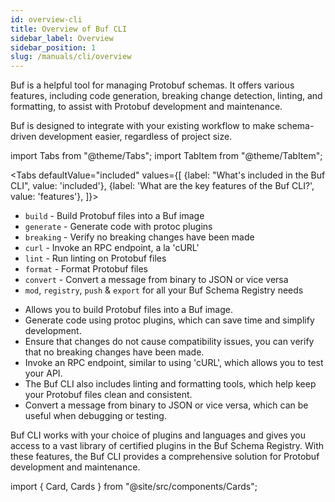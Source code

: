 ```yaml
---
id: overview-cli
title: Overview of Buf CLI
sidebar_label: Overview
sidebar_position: 1
slug: /manuals/cli/overview
---
```


Buf is a helpful tool for managing Protobuf schemas. It offers various features, including code generation, breaking
change detection, linting, and formatting, to assist with Protobuf development and maintenance.

Buf is designed to integrate with your existing workflow to make schema-driven development easier, regardless of project size.

import Tabs from "@theme/Tabs";
import TabItem from "@theme/TabItem";

<Tabs
defaultValue="included"
values={[
{label: "What's included in the Buf CLI", value: 'included'},
{label: 'What are the key features of the Buf CLI?', value: 'features'},
]}>
<TabItem value="included">

* `build` - Build Protobuf files into a Buf image
* `generate` - Generate code with protoc plugins
* `breaking` - Verify no breaking changes have been made
* `curl` - Invoke an RPC endpoint, a la 'cURL'
* `lint` - Run linting on Protobuf files
* `format` - Format Protobuf files
* `convert` - Convert a message from binary to JSON or vice versa
* `mod`, `registry`, `push` & `export` for all your Buf Schema Registry needs

</TabItem>
<TabItem value="features">

* Allows you to build Protobuf files into a Buf image.
* Generate code using protoc plugins, which can save time and simplify development.
* Ensure that changes do not cause compatibility issues, you can verify that no breaking changes have been made.
* Invoke an RPC endpoint, similar to using 'cURL', which allows you to test your API.
* The Buf CLI also includes linting and formatting tools, which help keep your Protobuf files clean and consistent.
* Convert a message from binary to JSON or vice versa, which can be useful when debugging or testing.

</TabItem>
</Tabs>

Buf CLI works with your choice of plugins and languages and gives you access to a vast library of certified plugins in
the Buf Schema Registry.  With these features, the Buf CLI provides a comprehensive solution for Protobuf development 
and maintenance.

import { Card, Cards } from "@site/src/components/Cards";

<Cards>
  <Card
    image=""
    name="⚡️ Install Buf"
    url="/installation"
    description="On Mac, Windows or Linux"
  />
  <Card
    image=""
    name="👨‍💻 Explore Buf"
    url="/build/explanation"
    description="Explore essential functions of Buf CLI"
  />
  <Card
    image=""
    name="🚀 Getting Started with the Buf CLI"
    url="/tutorials/getting-started-with-buf-cli"
    description="Learn Buf basics and the benefits of Schema Driven Development"
  />
  <Card
    image=""
    name="🔎 Reference"
    url="/reference/cli/buf"
    description="Find information on CLI features"
  />
</Cards>
